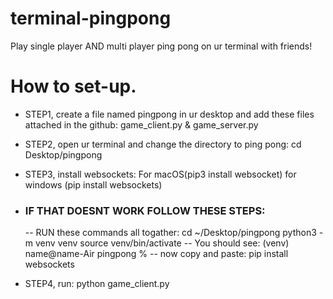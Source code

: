 # terminal-pingpong
Play single player AND multi player ping pong on ur terminal with friends!
# How to set-up.
- STEP1, create a file named pingpong in ur desktop and add these files attached in the github: game_client.py & game_server.py
- STEP2, open ur terminal and change the directory to ping pong: cd Desktop/pingpong
- STEP3, install websockets: For macOS(pip3 install websocket) for windows (pip install websockets)
- ### IF THAT DOESNT WORK FOLLOW THESE STEPS:
    --  RUN these commands all togather:
    cd ~/Desktop/pingpong
    python3 -m venv venv
    source venv/bin/activate
    -- You should see: (venv) name@name-Air pingpong %
    -- now copy and paste: pip install websockets

- STEP4, run: python game_client.py
  


